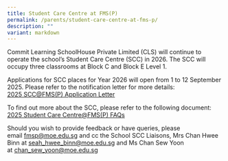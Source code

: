 ```yaml
---
title: Student Care Centre at FMS(P)
permalink: /parents/student-care-centre-at-fms-p/
description: ""
variant: markdown
---
```

<p>Commit Learning SchoolHouse Private Limited (CLS) will continue to operate the school’s Student Care Centre (SCC) in 2026. The SCC will occupy three classrooms at Block C and Block E Level 1.</p>
<p>Applications for SCC places for Year 2026 will open from 1 to 12 September 2025. Please refer to the notification letter for more details:<br><a href="/files/2024/2025_SCC_FMS_P__Application_Letter.pdf" target="">2025 SCC@FMS(P) Application Letter</a></p>
<p>To find out more about the SCC, please refer to the following document:<br><a href="/files/2024/2025_Student_Care_Centre_FMS_P__FAQs.pdf" target="">2025 Student Care Centre@FMS(P) FAQs</a></p>
<p>Should you wish to provide feedback or have queries, please email&nbsp;<a href="mailto:fmsp@moe.edu.sg" target="">fmsp@moe.edu.sg</a>&nbsp;and cc the School SCC Liaisons, Mrs Chan Hwee Binn at&nbsp;<a href="mailto:seah_hwee_binn@moe.edu.sg" target="">seah_hwee_binn@moe.edu.sg</a> and Ms Chan Sew Yoon at&nbsp;<a href="mailto:chan_sew_yoon@moe.edu.sg" target="">chan_sew_yoon@moe.edu.sg</a></p>